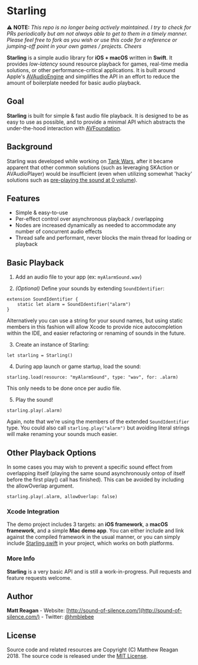 # Starling

⚠️ **NOTE:** _This repo is no longer being actively maintained. I try to check for PRs periodically but am not always able to get to them in a timely manner. Please feel free to fork as you wish or use this code for a reference or jumping-off point in your own games / projects. Cheers_

**Starling** is a simple audio library for **iOS + macOS** written in **Swift**. It provides _low-latency_ sound resource playback for games, real-time media solutions, or other performance-critical applications. It is built around Apple's [AVAudioEngine](https://developer.apple.com/documentation/avfoundation/avaudioengine) and simplifies the API in an effort to reduce the amount of boilerplate needed for basic audio playback.

## Goal

**Starling** is built for simple & fast audio file playback. It is designed to be as easy to use as possible, and to provide a minimal API which abstracts the under-the-hood interaction with [AVFoundation](https://developer.apple.com/av-foundation/).

## Background

Starling was developed while working on [Tank Wars](http://sound-of-silence.com/tanks), after it became apparent that other common solutions (such as leveraging SKAction or AVAudioPlayer) would be insufficient (even when utilizing somewhat 'hacky' solutions such as [pre-playing the sound at 0 volume](https://stackoverflow.com/questions/900461/slow-start-for-avaudioplayer-the-first-time-a-sound-is-played)).

## Features

- Simple & easy-to-use
- Per-effect control over asynchronous playback / overlapping
- Nodes are increased dynamically as needed to accommodate any number of concurrent audio effects
- Thread safe and performant, never blocks the main thread for loading or playback

## Basic Playback

1. Add an audio file to your app (ex: `myAlarmSound.wav`)

2. _(Optional)_ Define your sounds by extending `SoundIdentifier`:

```
extension SoundIdentifier {
    static let alarm = SoundIdentifier("alarm")
}
```

Alternatively you can use a string for your sound names, but using static members in this fashion will allow Xcode to provide nice autocompletion within the IDE, and easier refactoring or renaming of sounds in the future.

3. Create an instance of Starling:

`let starling = Starling()`

4. During app launch or game startup, load the sound:

`starling.load(resource: "myAlarmSound", type: "wav", for: .alarm)`

This only needs to be done once per audio file.

5. Play the sound!

`starling.play(.alarm)`

Again, note that we're using the members of the extended `SoundIdentifier` type. You could also call `starling.play("alarm")` but avoiding literal strings will make renaming your sounds much easier.

## Other Playback Options

In some cases you may wish to prevent a specific sound effect from overlapping itself (playing the same sound asynchronously ontop of itself before the first  play() call has finished). This can be avoided by including the allowOverlap argument.

`starling.play(.alarm, allowOverlap: false)`

### Xcode Integration

The demo project includes 3 targets: an **iOS framework**, a **macOS framework**, and a simple **Mac demo app**. You can either include and link against the compiled framework in the usual manner, or you can simply include [Starling.swift](https://github.com/matthewreagan/Starling/blob/master/Starling/Starling.swift) in your project, which works on both platforms.

### More Info

**Starling** is a very basic API and is still a work-in-progress. Pull requests and feature requests welcome.

## Author

**Matt Reagan** - Website: [http://sound-of-silence.com/](http://sound-of-silence.com/) - Twitter: [@hmblebee](https://twitter.com/hmblebee)

## License

Source code and related resources are Copyright (C) Matthew Reagan 2018. The source code is released under the [MIT License](https://opensource.org/licenses/MIT).
